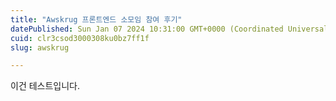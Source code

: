 ```yaml
---
title: "Awskrug 프론트엔드 소모임 참여 후기"
datePublished: Sun Jan 07 2024 10:31:00 GMT+0000 (Coordinated Universal Time)
cuid: clr3csod3000308ku0bz7ff1f
slug: awskrug

---
```


이건 테스트입니다.